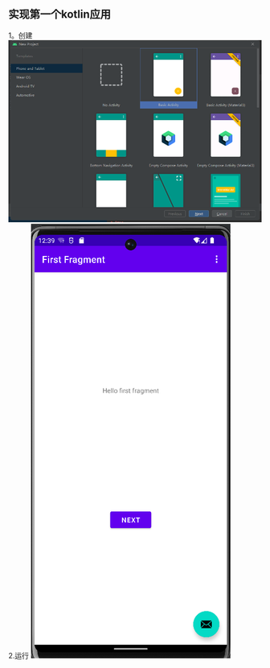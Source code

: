 ## 实现第一个kotlin应用
1。创建
![](https://github.com/WananGQ/Android2023/blob/main/lab2.1/image/1.png)
2.运行
![](https://github.com/WananGQ/Android2023/blob/main/lab2.1/image/QQ截图20230620203959.png)
